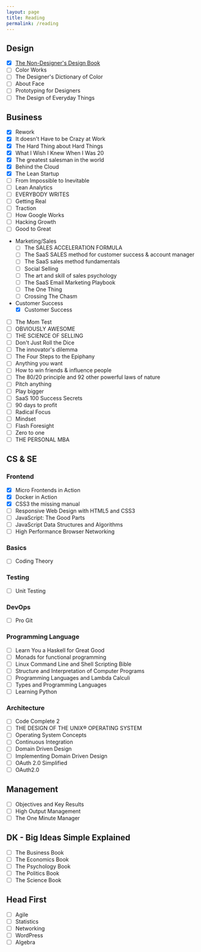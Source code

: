 ```yaml
---
layout: page
title: Reading
permalink: /reading
---
```


## Design
* [x] [The Non-Designer's Design Book]()
* [ ] Color Works
* [ ] The Designer's Dictionary of Color 
* [ ] About Face
* [ ] Prototyping for Designers
* [ ] The Design of Everyday Things

## Business
* [x] Rework
* [x] It doesn't Have to be Crazy at Work
* [x] The Hard Thing about Hard Things
* [x] What I Wish I Knew When I Was 20
* [x] The greatest salesman in the world
* [x] Behind the Cloud
* [x] The Lean Startup
* [ ] From Impossible to Inevitable
* [ ] Lean Analytics
* [ ] EVERYBODY WRITES
* [ ] Getting Real
* [ ] Traction
* [ ] How Google Works
* [ ] Hacking Growth
* [ ] Good to Great
* Marketing/Sales
    * [ ] The SALES ACCELERATION FORMULA
    * [ ] The SaaS SALES method for customer success & account manager
    * [ ] The SaaS sales method fundamentals
    * [ ] Social Selling
    * [ ] The art and skill of sales psychology
    * [ ] The SaaS Email Marketing Playbook
    * [ ] The One Thing
    * [ ] Crossing The Chasm
* Customer Success
    * [x] Customer Success
* [ ] The Mom Test
* [ ] OBVIOUSLY AWESOME
* [ ] THE SCIENCE OF SELLING
* [ ] Don't Just Roll the Dice
* [ ] The innovator's dilemma
* [ ] The Four Steps to the Epiphany
* [ ] Anything you want
* [ ] How to win friends & influence people
* [ ] The 80/20 principle and 92 other powerful laws of nature
* [ ] Pitch anything
* [ ] Play bigger
* [ ] SaaS 100 Success Secrets
* [ ] 90 days to profit
* [ ] Radical Focus
* [ ] Mindset
* [ ] Flash Foresight
* [ ] Zero to one
* [ ] THE PERSONAL MBA

## CS & SE

### Frontend
* [x] Micro Frontends in Action
* [x] Docker in Action
* [x] CSS3 the missing manual
* [ ] Responsive Web Design with HTML5 and CSS3
* [ ] JavaScript: The Good Parts
* [ ] JavaScript Data Structures and Algorithms
* [ ] High Performance Browser Networking

### Basics
* [ ] Coding Theory

### Testing
* [ ] Unit Testing

### DevOps
* [ ] Pro Git

### Programming Language

* [ ] Learn You a Haskell for Great Good
* [ ] Monads for functional programming
* [ ] Linux Command Line and Shell Scripting Bible
* [ ] Structure and Interpretation of Computer Programs
* [ ] Programming Languages and Lambda Calculi
* [ ] Types and Programming Languages
* [ ] Learning Python

### Architecture

* [ ] Code Complete 2
* [ ] THE DESIGN OF THE UNIX® OPERATING SYSTEM
* [ ] Operating System Concepts
* [ ] Continuous Integration
* [ ] Domain Driven Design
* [ ] Implementing Domain Driven Design
* [ ] OAuth 2.0 Simplified
* [ ] OAuth2.0

## Management

* [ ] Objectives and Key Results
* [ ] High Output Management
* [ ] The One Minute Manager

## DK - Big Ideas Simple Explained
* [ ] The Business Book
* [ ] The Economics Book
* [ ] The Psychology Book
* [ ] The Politics Book
* [ ] The Science Book

## Head First
* [ ] Agile
* [ ] Statistics
* [ ] Networking
* [ ] WordPress
* [ ] Algebra
